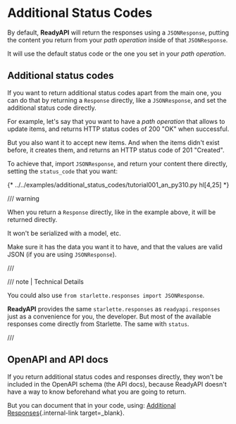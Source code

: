 # Additional Status Codes

By default, **ReadyAPI** will return the responses using a `JSONResponse`, putting the content you return from your *path operation* inside of that `JSONResponse`.

It will use the default status code or the one you set in your *path operation*.

## Additional status codes

If you want to return additional status codes apart from the main one, you can do that by returning a `Response` directly, like a `JSONResponse`, and set the additional status code directly.

For example, let's say that you want to have a *path operation* that allows to update items, and returns HTTP status codes of 200 "OK" when successful.

But you also want it to accept new items. And when the items didn't exist before, it creates them, and returns an HTTP status code of 201 "Created".

To achieve that, import `JSONResponse`, and return your content there directly, setting the `status_code` that you want:

{* ../../examples/additional_status_codes/tutorial001_an_py310.py hl[4,25] *}

/// warning

When you return a `Response` directly, like in the example above, it will be returned directly.

It won't be serialized with a model, etc.

Make sure it has the data you want it to have, and that the values are valid JSON (if you are using `JSONResponse`).

///

/// note | Technical Details

You could also use `from starlette.responses import JSONResponse`.

**ReadyAPI** provides the same `starlette.responses` as `readyapi.responses` just as a convenience for you, the developer. But most of the available responses come directly from Starlette. The same with `status`.

///

## OpenAPI and API docs

If you return additional status codes and responses directly, they won't be included in the OpenAPI schema (the API docs), because ReadyAPI doesn't have a way to know beforehand what you are going to return.

But you can document that in your code, using: [Additional Responses](additional-responses.md){.internal-link target=_blank}.
